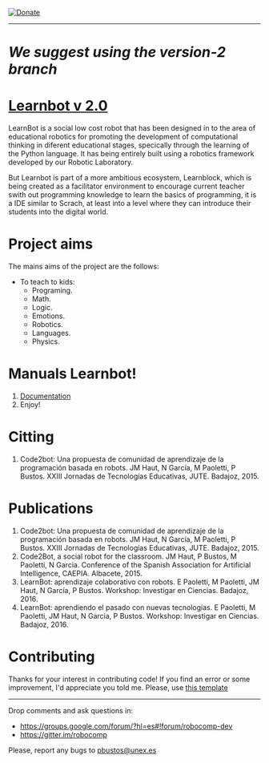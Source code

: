 
[![Donate](https://img.shields.io/badge/Donate-PayPal-green.svg)](https://www.paypal.com/cgi-bin/webscr?cmd=_s-xclick&hosted_button_id=N3VAYG9VP8S4L)

---

# _We suggest using the version-2 branch_
[Learnbot v 2.0](http://robocomp.org)
===============================
LearnBot is a social low cost robot that has been designed in to  the  area  of  educational  robotics  for  promoting  the  development of  computational  thinking  in  diferent  educational  stages,  specically through the learning of the Python language. It has being entirely built using a robotics framework developed by our Robotic Laboratory.

But Learnbot is part of a more ambitious ecosystem, Learnblock, which is being  created  as  a  facilitator  environment  to  encourage  current  teacher swith out programming knowledge to learn the basics of programming, it is a IDE similar to Scrach, at least into a level where they can introduce their students into the digital world.

# Project aims

The mains aims of the project are the follows:

* To teach to kids:
    * Programing.
    * Math.
    * Logic.
    * Emotions.
    * Robotics.
    * Languages.
    * Physics.
    

# Manuals Learnbot!
1. [Documentation](../../wiki)
2. Enjoy!

# Citting
1. Code2bot: Una propuesta de comunidad de aprendizaje de la programación basada en robots. JM Haut, N García, M Paoletti, P Bustos. XXIII Jornadas de Tecnologías Educativas, JUTE. Badajoz, 2015.

# Publications
1. Code2bot: Una propuesta de comunidad de aprendizaje de la programación basada en robots. JM Haut, N García, M Paoletti, P Bustos. XXIII Jornadas de Tecnologías Educativas, JUTE. Badajoz, 2015.
2. Code2Bot, a social robot for the classroom. JM Haut, P Bustos, M Paoletti, N Garcia. Conference of the Spanish Association for Artificial Intelligence, CAEPIA. Albacete, 2015.
3. LearnBot: aprendizaje colaborativo con robots. E Paoletti, M Paoletti, JM Haut, N García, P Bustos. Workshop: Investigar en Ciencias. Badajoz, 2016.
4. LearnBot: aprendiendo el pasado con nuevas tecnologías. E Paoletti, M Paoletti, JM Haut, N García, P Bustos. Workshop: Investigar en Ciencias. Badajoz, 2016.


# Contributing
Thanks for your interest in contributing code!
If you find an error or some improvement, I'd appreciate you told me. Please, use [this template](https://github.com/robocomp/learnbot/tree/master/.github)

---------------------------------------------------------------------
Drop comments and ask questions in:

- https://groups.google.com/forum/?hl=es#!forum/robocomp-dev
- https://gitter.im/robocomp

Please, report any bugs to pbustos@unex.es



